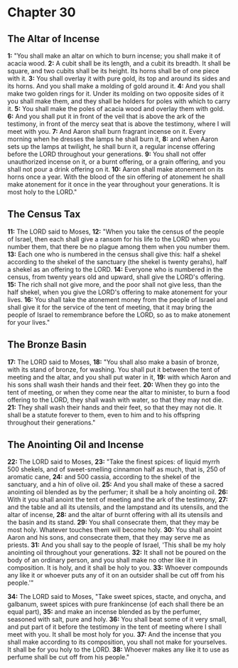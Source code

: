 # Chapter 30

## The Altar of Incense

**1:** "You shall make an altar on which to burn incense; you shall make it of acacia wood.
**2:** A cubit shall be its length, and a cubit its breadth. It shall be square, and two cubits shall be its height. Its horns shall be of one piece with it.
**3:** You shall overlay it with pure gold, its top and around its sides and its horns. And you shall make a molding of gold around it.
**4:** And you shall make two golden rings for it. Under its molding on two opposite sides of it you shall make them, and they shall be holders for poles with which to carry it.
**5:** You shall make the poles of acacia wood and overlay them with gold.
**6:** And you shall put it in front of the veil that is above the ark of the testimony, in front of the mercy seat that is above the testimony, where I will meet with you.
**7:** And Aaron shall burn fragrant incense on it. Every morning when he dresses the lamps he shall burn it,
**8:** and when Aaron sets up the lamps at twilight, he shall burn it, a regular incense offering before the LORD throughout your generations.
**9:** You shall not offer unauthorized incense on it, or a burnt offering, or a grain offering, and you shall not pour a drink offering on it.
**10:** Aaron shall make atonement on its horns once a year. With the blood of the sin offering of atonement he shall make atonement for it once in the year throughout your generations. It is most holy to the LORD."

## The Census Tax

**11:** The LORD said to Moses,
**12:** "When you take the census of the people of Israel, then each shall give a ransom for his life to the LORD when you number them, that there be no plague among them when you number them.
**13:** Each one who is numbered in the census shall give this: half a shekel according to the shekel of the sanctuary (the shekel is twenty gerahs), half a shekel as an offering to the LORD.
**14:** Everyone who is numbered in the census, from twenty years old and upward, shall give the LORD's offering.
**15:** The rich shall not give more, and the poor shall not give less, than the half shekel, when you give the LORD's offering to make atonement for your lives.
**16:** You shall take the atonement money from the people of Israel and shall give it for the service of the tent of meeting, that it may bring the people of Israel to remembrance before the LORD, so as to make atonement for your lives."

## The Bronze Basin

**17:** The LORD said to Moses,
**18:** "You shall also make a basin of bronze, with its stand of bronze, for washing. You shall put it between the tent of meeting and the altar, and you shall put water in it,
**19:** with which Aaron and his sons shall wash their hands and their feet.
**20:** When they go into the tent of meeting, or when they come near the altar to minister, to burn a food offering to the LORD, they shall wash with water, so that they may not die.
**21:** They shall wash their hands and their feet, so that they may not die. It shall be a statute forever to them, even to him and to his offspring throughout their generations."

## The Anointing Oil and Incense

**22:** The LORD said to Moses,
**23:** "Take the finest spices: of liquid myrrh 500 shekels, and of sweet-smelling cinnamon half as much, that is, 250 of aromatic cane,
**24:** and 500 cassia, according to the shekel of the sanctuary, and a hin of olive oil.
**25:** And you shall make of these a sacred anointing oil blended as by the perfumer; it shall be a holy anointing oil.
**26:** With it you shall anoint the tent of meeting and the ark of the testimony,
**27:** and the table and all its utensils, and the lampstand and its utensils, and the altar of incense,
**28:** and the altar of burnt offering with all its utensils and the basin and its stand.
**29:** You shall consecrate them, that they may be most holy. Whatever touches them will become holy.
**30:** You shall anoint Aaron and his sons, and consecrate them, that they may serve me as priests.
**31:** And you shall say to the people of Israel, 'This shall be my holy anointing oil throughout your generations.
**32:** It shall not be poured on the body of an ordinary person, and you shall make no other like it in composition. It is holy, and it shall be holy to you.
**33:** Whoever compounds any like it or whoever puts any of it on an outsider shall be cut off from his people.'"

**34:** The LORD said to Moses, "Take sweet spices, stacte, and onycha, and galbanum, sweet spices with pure frankincense (of each shall there be an equal part),
**35:** and make an incense blended as by the perfumer, seasoned with salt, pure and holy.
**36:** You shall beat some of it very small, and put part of it before the testimony in the tent of meeting where I shall meet with you. It shall be most holy for you.
**37:** And the incense that you shall make according to its composition, you shall not make for yourselves. It shall be for you holy to the LORD.
**38:** Whoever makes any like it to use as perfume shall be cut off from his people."
